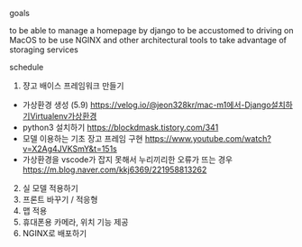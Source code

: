 goals

to be able to manage a homepage by django
to be accustomed to driving on MacOS
to be use NGINX and other architectural tools
to take advantage of storaging services

schedule

1. 쟝고 배이스 프레임워크 만들기
- 가상환경 생성 (5.9) https://velog.io/@jeon328kr/mac-m1에서-Django설치하기Virtualenv가상환경
- python3 설치하기 https://blockdmask.tistory.com/341
- 모델 이용하는 기초 장고 프레임 구현 https://www.youtube.com/watch?v=X2Ag4JVKSmY&t=151s
- 가상환경을 vscode가 잡지 못해서 누리끼리한 오류가 뜨는 경우
  https://m.blog.naver.com/kkj6369/221958813262
2. 실 모델 적용하기
3. 프론트 바꾸기 / 적응형
4. 맵 적용
5. 휴대폰용 카메라, 위치 기능 제공
6. NGINX로 배포하기
